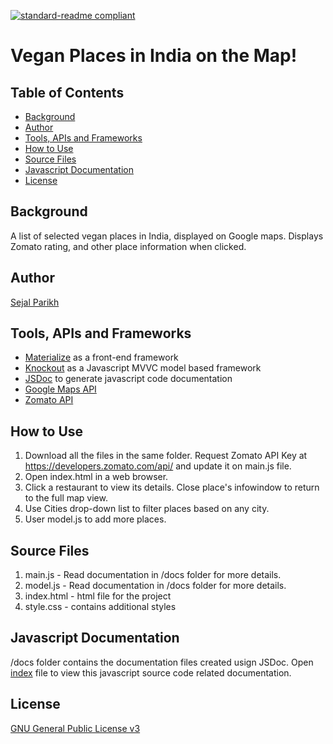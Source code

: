 [![standard-readme compliant](https://img.shields.io/badge/readme%20style-standard-brightgreen.svg?style=flat-square)](https://github.com/RichardLitt/standard-readme)

# Vegan Places in India on the Map!

## Table of Contents
- [Background](#background)
- [Author](#author)
- [Tools, APIs and Frameworks](#tools-apis-and-frameworks)
- [How to Use](#how-to-use)
- [Source Files](#source-files)
- [Javascript Documentation](#javascript-documentation)
- [License](#license)

## Background
A list of selected vegan places in India, displayed on Google maps. Displays Zomato rating, and other place information when clicked. 

## Author
[Sejal Parikh](https://in.linkedin.com/in/sejalparikh)

## Tools, APIs and Frameworks
- [Materialize](http://materializecss.com) as a front-end framework
- [Knockout](http://knockoutjs.com) as a Javascript MVVC model based framework
- [JSDoc](http://usejsdoc.org/) to generate javascript code documentation
- [Google Maps API](https://developers.google.com/maps/documentation/javascript/)
- [Zomato API](developers.zomato.com)

## How to Use
1. Download all the files in the same folder. Request Zomato API Key at https://developers.zomato.com/api/ and update it on main.js file.
2. Open index.html in a web browser.
3. Click a restaurant to view its details. Close place's infowindow to return to the full map view.
4. Use Cities drop-down list to filter places based on any city.
5. User model.js to add more places.

## Source Files
1. main.js - Read documentation in /docs folder for more details.
2. model.js - Read documentation in /docs folder for more details.
3. index.html - html file for the project
4. style.css - contains additional styles

## Javascript Documentation
/docs folder contains the documentation files created usign JSDoc. Open [index](https://github.com/sejal27/Indian-Vegan-Places/blob/master/docs/index.html) file to view this javascript source code related documentation.

## License
[GNU General Public License v3](../LICENSE)
